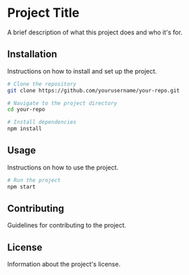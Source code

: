 # Project Title

A brief description of what this project does and who it's for.

## Installation

Instructions on how to install and set up the project.

```bash
# Clone the repository
git clone https://github.com/yourusername/your-repo.git

# Navigate to the project directory
cd your-repo

# Install dependencies
npm install
```

## Usage

Instructions on how to use the project.

```bash
# Run the project
npm start
```

## Contributing

Guidelines for contributing to the project.

## License

Information about the project's license.